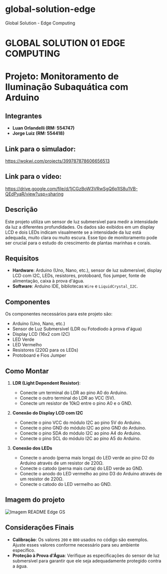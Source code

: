 # global-solution-edge
Global Solution - Edge Computing

# GLOBAL SOLUTION 01 EDGE COMPUTING

# Projeto: Monitoramento de Iluminação Subaquática com Arduino


## Integrantes
- **Luan Orlandelli (RM: 554747)**
- **Jorge Luiz (RM: 554418)**

## Link para o simulador:
https://wokwi.com/projects/399787878606656513

## Link para o vídeo:
https://drive.google.com/file/d/1jCGzBoW3VRwSgQ6p1IS8u1VB-QEdPyaR/view?usp=sharing

## Descrição 
Este projeto utiliza um sensor de luz submersível para medir a intensidade da luz a diferentes profundidades. Os dados são exibidos em um display LCD e dois LEDs indicam visualmente se a intensidade da luz está adequada, muito clara ou muito escura. Esse tipo de monitoramento pode ser crucial para o estudo do crescimento de plantas marinhas e corais.

## Requisitos
- **Hardware**: Arduino (Uno, Nano, etc.), sensor de luz submersível, display LCD com I2C, LEDs, resistores, protoboard, fios jumper, fonte de alimentação, caixa à prova d'água.
- **Software**: Arduino IDE, bibliotecas `Wire` e `LiquidCrystal_I2C`.

## Componentes
Os componentes necessários para este projeto são:
* Arduino (Uno, Nano, etc.)
* Sensor de Luz Submersível (LDR ou Fotodiodo à prova d'água)
* Display LCD (16x2 com I2C)
* LED Verde
* LED Vermelho
* Resistores (220Ω para os LEDs)
* Protoboard e Fios Jumper

## Como Montar
1. **LDR (Light Dependent Resistor)**:
    - Conecte um terminal do LDR ao pino A0 do Arduino.
    - Conecte o outro terminal do LDR ao VCC (5V).
    - Conecte um resistor de 10kΩ entre o pino A0 e o GND.

2. **Conexão do Display LCD com I2C**
    - Conecte o pino VCC do módulo I2C ao pino 5V do Arduino.
    - Conecte o pino GND do módulo I2C ao pino GND do Arduino.
    - Conecte o pino SDA do módulo I2C ao pino A4 do Arduino.
    - Conecte o pino SCL do módulo I2C ao pino A5 do Arduino.

3. **Conexão dos LEDs**
    - Conecte o anodo (perna mais longa) do LED verde ao pino D2 do Arduino através de um resistor de 220Ω.
    - Conecte o catodo (perna mais curta) do LED verde ao GND.
    - Conecte o anodo do LED vermelho ao pino D3 do Arduino através de um resistor de 220Ω.
    - Conecte o catodo do LED vermelho ao GND.

## Imagem do projeto
![Imagem README Edge GS](https://github.com/LuanOrlandelli/global-solution-edge/assets/161336507/5cce7866-9ce3-4231-a255-d5b2d2ab64b8)


## Considerações Finais

- **Calibração**: Os valores `200` e `800` usados no código são exemplos. Ajuste esses valores conforme necessário para seu ambiente específico.
- **Proteção à Prova d'Água**: Verifique as especificações do sensor de luz submersível para garantir que ele seja adequadamente protegido contra a água.
